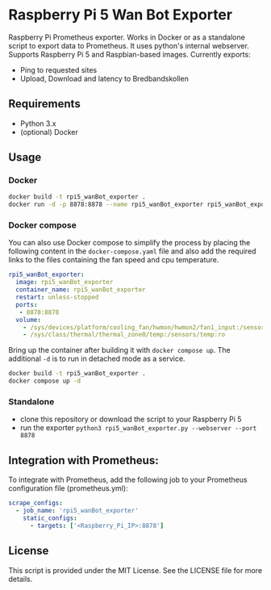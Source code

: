 # Raspberry Pi 5 Wan Bot Exporter

Raspberry Pi Prometheus exporter. Works in Docker or as a standalone script to export data to Prometheus. It uses python's internal webserver.
Supports Raspberry Pi 5 and Raspbian-based images. Currently exports:

* Ping to requested sites
* Upload, Download and latency to Bredbandskollen

## Requirements

* Python 3.x
* (optional) Docker

## Usage

### Docker

```bash
docker build -t rpi5_wanBot_exporter .
docker run -d -p 8878:8878 --name rpi5_wanBot_exporter rpi5_wanBot_exporter
```

### Docker compose
You can also use Docker compose to simplify the process by placing the following content in the `docker-compose.yaml` file and also add the required links to the files containing the fan speed and cpu temperature.
```yaml
rpi5_wanBot_exporter:
  image: rpi5_wanBot_exporter
  container_name: rpi5_wanBot_exporter
  restart: unless-stopped
  ports:
   - 8878:8878
  volume:
    - /sys/devices/platform/cooling_fan/hwmon/hwmon2/fan1_input:/sensors/fan:ro
    - /sys/class/thermal/thermal_zone0/temp:/sensors/temp:ro
```

Bring up the container after building it with `docker compose up`. The additional `-d` is to run in detached mode as a service.
```bash
docker build -t rpi5_wanBot_exporter .
docker compose up -d
```



### Standalone

* clone this repository or download the script to your Raspberry Pi 5
* run the exporter `python3 rpi5_wanBot_exporter.py --webserver --port 8878`


## Integration with Prometheus:

To integrate with Prometheus, add the following job to your Prometheus configuration file (prometheus.yml):

```yaml
scrape_configs:
  - job_name: 'rpi5_wanBot_exporter'
    static_configs:
      - targets: ['<Raspberry_Pi_IP>:8878']
```

## License

This script is provided under the MIT License. See the LICENSE file for more details.
